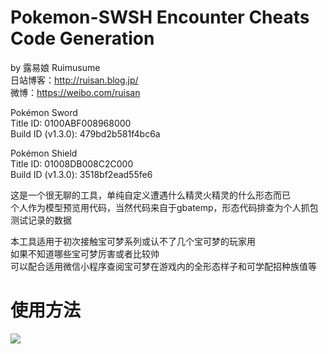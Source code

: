 # Pokemon-SWSH Encounter Cheats Code Generation

by 露易娘 Ruimusume</br>
日站博客：http://ruisan.blog.jp/</br>
微博：https://weibo.com/ruisan</br>

Pokémon Sword<br>
Title ID: 0100ABF008968000<br>
Build ID (v1.3.0): 479bd2b581f4bc6a<br>

Pokémon Shield<br>
Title ID: 01008DB008C2C000<br>
Build ID (v1.3.0): 3518bf2ead55fe6<br>

这是一个很无聊的工具，单纯自定义遭遇什么精灵火精灵的什么形态而已<br>
个人作为模型预览用代码，当然代码来自于gbatemp，形态代码排查为个人抓包测试记录的数据<br>

本工具适用于初次接触宝可梦系列或认不了几个宝可梦的玩家用<br>
如果不知道哪些宝可梦厉害或者比较帅<br>
可以配合适用微信小程序查阅宝可梦在游戏内的全形态样子和可学配招种族值等<br>

# 使用方法
<img src="https://i.imgur.com/Lz1lTXt.png"></br>
